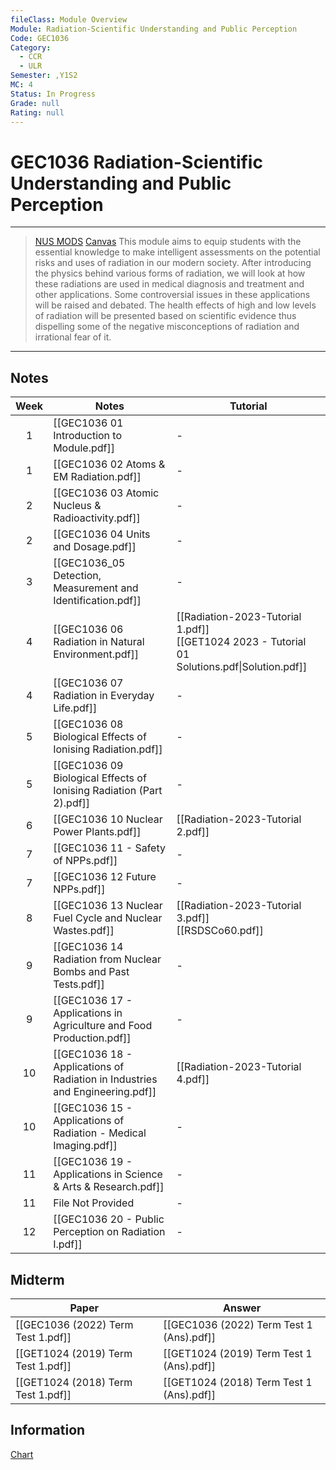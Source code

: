 ```yaml
---
fileClass: Module Overview
Module: Radiation-Scientific Understanding and Public Perception
Code: GEC1036
Category:
  - CCR
  - ULR
Semester: ,Y1S2
MC: 4
Status: In Progress
Grade: null
Rating: null
---
```

# GEC1036 Radiation-Scientific Understanding and Public Perception
---
> [NUS MODS](https://nusmods.com/modules/GEC1036/radiation-scientific-understanding-and-public-perception)  [Canvas]()
This module aims to equip students with the essential knowledge to make intelligent assessments on the potential risks and uses of radiation in our modern society. After introducing the physics behind various forms of radiation, we will look at how these radiations are used in medical diagnosis and treatment and other applications. Some controversial issues in these applications will be raised and debated. The health effects of high and low levels of radiation will be presented based on scientific evidence thus dispelling some of the negative misconceptions of radiation and irrational fear of it.

---

## Notes

| Week | Notes                                                                        | Tutorial                                                                                        |
|:----:| ---------------------------------------------------------------------------- | ----------------------------------------------------------------------------------------------- |
|  1   | [[GEC1036 01 Introduction to Module.pdf]]                                    | -                                                                                               |
|  1   | [[GEC1036 02 Atoms & EM Radiation.pdf]]                                    | -                                                                                               |
|  2   | [[GEC1036 03 Atomic Nucleus & Radioactivity.pdf]]                            | -                                                                                               |
|  2   | [[GEC1036 04 Units and Dosage.pdf]]                                          | -                                                                                               |
|  3   | [[GEC1036_05 Detection, Measurement and Identification.pdf]]                 | -                                                                                               |
|  4   | [[GEC1036 06 Radiation in Natural Environment.pdf]]                          | [[Radiation-2023-Tutorial 1.pdf]]<br>[[GET1024 2023 - Tutorial 01 Solutions.pdf\|Solution.pdf]] |
|  4   | [[GEC1036 07 Radiation in Everyday Life.pdf]]                                | -                                                                                               |
|  5   | [[GEC1036 08 Biological Effects of Ionising Radiation.pdf]]                  | -                                                                                               |
|  5   | [[GEC1036 09 Biological Effects of Ionising Radiation (Part 2).pdf]]         | -                                                                                               |
|  6   | [[GEC1036 10  Nuclear Power Plants.pdf]]                                     | [[Radiation-2023-Tutorial 2.pdf]]                                                               |
|  7   | [[GEC1036 11 - Safety of NPPs.pdf]]                                          | -                                                                                               |
|  7   | [[GEC1036 12  Future NPPs.pdf]]                                              | -                                                                                               |
|  8   | [[GEC1036 13  Nuclear Fuel Cycle and Nuclear Wastes.pdf]]                    | [[Radiation-2023-Tutorial 3.pdf]]<br>[[RSDSCo60.pdf]]                                           |
|  9   | [[GEC1036 14 Radiation from Nuclear Bombs and Past Tests.pdf]]               | -                                                                                               |
|  9   | [[GEC1036 17 - Applications in Agriculture and Food Production.pdf]]         | -                                                                                               |
|  10  | [[GEC1036 18 - Applications of Radiation in Industries and Engineering.pdf]] | [[Radiation-2023-Tutorial 4.pdf]]                                                               |
|  10  | [[GEC1036 15 - Applications of Radiation - Medical Imaging.pdf]]             | -                                                                                               |
|  11  | [[GEC1036 19 - Applications in Science & Arts & Research.pdf]]               | -                                                                                               |
|  11  |  File Not Provided                                                                           | -                                                                                                |
|  12  | [[GEC1036 20 - Public Perception on Radiation I.pdf]]                        | -                                                                                               |


## Midterm

| Paper                              | Answer                                   |
| ---------------------------------- | ---------------------------------------- |
| [[GEC1036 (2022) Term Test 1.pdf]] | [[GEC1036 (2022) Term Test 1 (Ans).pdf]] |
| [[GET1024 (2019) Term Test 1.pdf]] | [[GET1024 (2019) Term Test 1 (Ans).pdf]] |
| [[GET1024 (2018) Term Test 1.pdf]] | [[GET1024 (2018) Term Test 1 (Ans).pdf]] |


## Information

[Chart](https://www-nds.iaea.org/relnsd/vcharthtml/VChartHTML.html)


